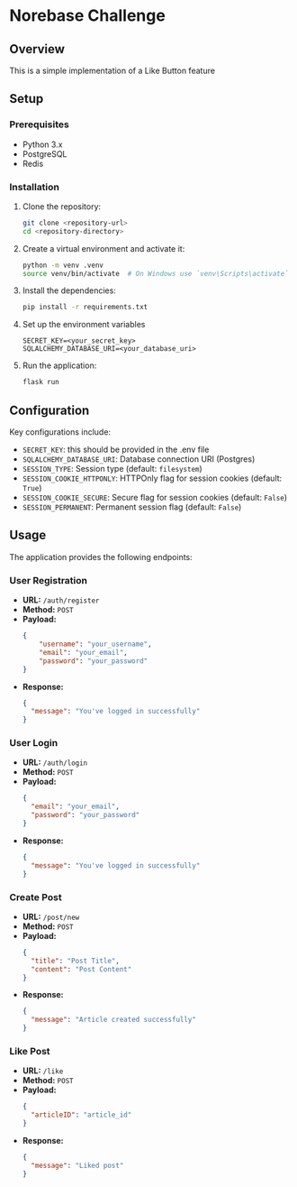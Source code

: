# Norebase Challenge

## Overview
This is a simple implementation of a Like Button feature


## Setup

### Prerequisites
- Python 3.x
- PostgreSQL
- Redis

### Installation
1. Clone the repository:
    ```sh
    git clone <repository-url>
    cd <repository-directory>
    ```

2. Create a virtual environment and activate it:
    ```sh
    python -m venv .venv
    source venv/bin/activate  # On Windows use `venv\Scripts\activate`
    ```

3. Install the dependencies:
    ```sh
    pip install -r requirements.txt
    ```

4. Set up the environment variables
    ```env
    SECRET_KEY=<your_secret_key>
    SQLALCHEMY_DATABASE_URI=<your_database_uri>
    ```



5. Run the application:
    ```sh
    flask run
    ```

## Configuration
Key configurations include:
- `SECRET_KEY`: this should be provided in the .env file
- `SQLALCHEMY_DATABASE_URI`: Database connection URI (Postgres)
- `SESSION_TYPE`: Session type (default: `filesystem`)
- `SESSION_COOKIE_HTTPONLY`: HTTPOnly flag for session cookies (default: `True`)
- `SESSION_COOKIE_SECURE`: Secure flag for session cookies (default: `False`)
- `SESSION_PERMANENT`: Permanent session flag (default: `False`)


## Usage
The application provides the following endpoints:

### User Registration
- **URL:** `/auth/register`
- **Method:** `POST`
- **Payload:**
    ```json
    {
        "username": "your_username",
        "email": "your_email",
        "password": "your_password"
    }
    ```
- **Response:**
    ```json
    {
      "message": "You've logged in successfully"
    }
    ```

### User Login
- **URL:** `/auth/login`
- **Method:** `POST`
- **Payload:**
    ```json
    {
      "email": "your_email",
      "password": "your_password"
    }
    ```
- **Response:**
    ```json
    {
      "message": "You've logged in successfully"
    }
    ```

### Create Post
- **URL:** `/post/new`
- **Method:** `POST`
- **Payload:**
    ```json
    {
      "title": "Post Title",
      "content": "Post Content"
    }
    ```
- **Response:**
    ```json
    {
      "message": "Article created successfully"
    }
    ```

### Like Post
- **URL:** `/like`
- **Method:** `POST`
- **Payload:**
    ```json
    {
      "articleID": "article_id"
    }
    ```
- **Response:**
    ```json
    {
      "message": "Liked post"
    }
    ```

